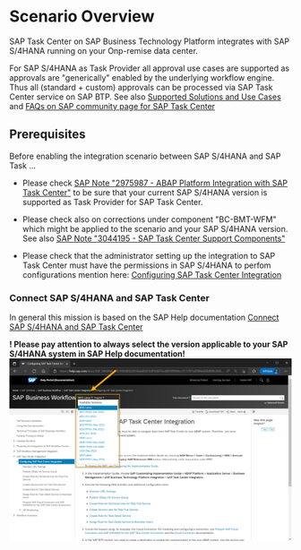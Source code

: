 # Scenario Overview

SAP Task Center on SAP Business Technology Platform integrates with SAP S/4HANA running on your Onp-remise data center.

For SAP S/4HANA as Task Provider all approval use cases are supported as approvals are "generically" enabled by the underlying workflow engine. Thus all (standard + custom) approvals can be processed via SAP Task Center service on SAP BTP. See also [Supported Solutions and Use Cases]([https://help.sap.com/docs/TASK_CENTER/08cbda59b4954e93abb2ec85f1db399d/758209c5763840b3bce63327a02debbb.html) and [FAQs on SAP community page for SAP Task Center ](https://community.sap.com/topics/task-center/faq)
## Prerequisites
Before enabling the integration scenario between SAP S/4HANA and SAP Task ... 
* Please check [SAP Note "2975987 - ABAP Platform Integration with SAP Task Center"](https://launchpad.support.sap.com/#/notes/2975987) to be sure that your current SAP S/4HANA version is supported as Task Provider for SAP Task Center.

* Please check also on corrections under component "BC-BMT-WFM" which might be applied to the scenario and your SAP S/4HANA version. See also [SAP Note "3044195 - SAP Task Center Support Components"](https://launchpad.support.sap.com/#/notes/3044195)

* Please check that the administrator setting up the integration to SAP Task Center must have the permissions in SAP S/4HANA to perfom configurations mention here: [Configuring SAP Task Center Integration](https://help.sap.com/docs/SAP_S4HANA_ON-PREMISE/0f18dddf28764f5b807ecd80549044cc/5117f21ef28f4e698d99fe3fdbc1be2a.html?version=latest)
### Connect SAP S/4HANA and SAP Task Center

In general this mission is based on the SAP Help documentation [Connect SAP S/4HANA and SAP Task Center](https://help.sap.com/docs/TASK_CENTER/08cbda59b4954e93abb2ec85f1db399d/143af9bb452f4aa5a9980035d9edee5b.html)

**! Please pay attention to always select the version applicable to your SAP S/4HANA system in SAP Help documentation!**
![SAP Help - Version selection](images/s4h_sap-help-business-workflow_sap-help_version_selection.png)
